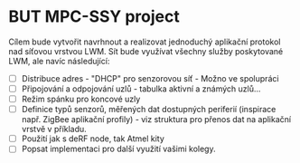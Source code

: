 # BUT MPC-SSY project
Cílem bude vytvořit navrhnout a realizovat jednoduchý aplikační protokol nad síťovou vrstvou LWM. Sít bude využívat všechny služby poskytované LWM, ale navíc následující:
- [ ] Distribuce adres - "DHCP" pro senzorovou síť - Možno ve spolupráci
- [ ] Připojování a odpojování uzlů -  tabulka aktivní a známých uzlů...
- [ ] Režim spánku pro koncové uzly
- [ ] Definice typů senzorů, měřených dat dostupných periferií (inspirace např. ZigBee aplikační profily) - viz struktura pro přenos dat na aplikační vrstvě v příkladu.
- [ ] Použití jak s deRF node, tak Atmel kity
- [ ] Popsat implementaci pro další využití vašimi kolegy.
